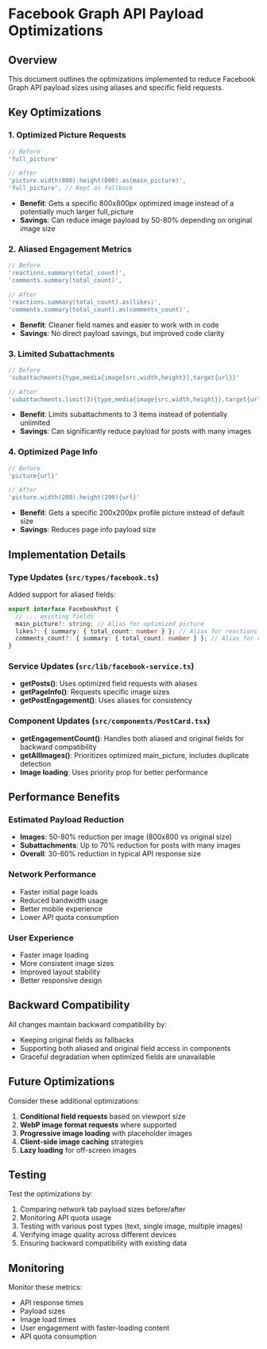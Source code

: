 # Facebook Graph API Payload Optimizations

## Overview
This document outlines the optimizations implemented to reduce Facebook Graph API payload sizes using aliases and specific field requests.

## Key Optimizations

### 1. **Optimized Picture Requests**
```typescript
// Before
'full_picture'

// After
'picture.width(800).height(800).as(main_picture)',
'full_picture', // Kept as fallback
```
- **Benefit**: Gets a specific 800x800px optimized image instead of a potentially much larger full_picture
- **Savings**: Can reduce image payload by 50-80% depending on original image size

### 2. **Aliased Engagement Metrics**
```typescript
// Before
'reactions.summary(total_count)',
'comments.summary(total_count)',

// After
'reactions.summary(total_count).as(likes)',
'comments.summary(total_count).as(comments_count)',
```
- **Benefit**: Cleaner field names and easier to work with in code
- **Savings**: No direct payload savings, but improved code clarity

### 3. **Limited Subattachments**
```typescript
// Before
'subattachments{type,media{image{src,width,height}},target{url}}'

// After
'subattachments.limit(3){type,media{image{src,width,height}},target{url}}'
```
- **Benefit**: Limits subattachments to 3 items instead of potentially unlimited
- **Savings**: Can significantly reduce payload for posts with many images

### 4. **Optimized Page Info**
```typescript
// Before
'picture{url}'

// After
'picture.width(200).height(200){url}'
```
- **Benefit**: Gets a specific 200x200px profile picture instead of default size
- **Savings**: Reduces page info payload size

## Implementation Details

### Type Updates (`src/types/facebook.ts`)
Added support for aliased fields:
```typescript
export interface FacebookPost {
  // ... existing fields
  main_picture?: string; // Alias for optimized picture
  likes?: { summary: { total_count: number } }; // Alias for reactions
  comments_count?: { summary: { total_count: number } }; // Alias for comments
}
```

### Service Updates (`src/lib/facebook-service.ts`)
- **getPosts()**: Uses optimized field requests with aliases
- **getPageInfo()**: Requests specific image sizes
- **getPostEngagement()**: Uses aliases for consistency

### Component Updates (`src/components/PostCard.tsx`)
- **getEngagementCount()**: Handles both aliased and original fields for backward compatibility
- **getAllImages()**: Prioritizes optimized main_picture, includes duplicate detection
- **Image loading**: Uses priority prop for better performance

## Performance Benefits

### Estimated Payload Reduction
- **Images**: 50-80% reduction per image (800x800 vs original size)
- **Subattachments**: Up to 70% reduction for posts with many images
- **Overall**: 30-60% reduction in typical API response size

### Network Performance
- Faster initial page loads
- Reduced bandwidth usage
- Better mobile experience
- Lower API quota consumption

### User Experience
- Faster image loading
- More consistent image sizes
- Improved layout stability
- Better responsive design

## Backward Compatibility
All changes maintain backward compatibility by:
- Keeping original fields as fallbacks
- Supporting both aliased and original field access in components
- Graceful degradation when optimized fields are unavailable

## Future Optimizations
Consider these additional optimizations:
1. **Conditional field requests** based on viewport size
2. **WebP image format requests** where supported
3. **Progressive image loading** with placeholder images
4. **Client-side image caching** strategies
5. **Lazy loading** for off-screen images

## Testing
Test the optimizations by:
1. Comparing network tab payload sizes before/after
2. Monitoring API quota usage
3. Testing with various post types (text, single image, multiple images)
4. Verifying image quality across different devices
5. Ensuring backward compatibility with existing data

## Monitoring
Monitor these metrics:
- API response times
- Payload sizes
- Image load times
- User engagement with faster-loading content
- API quota consumption
